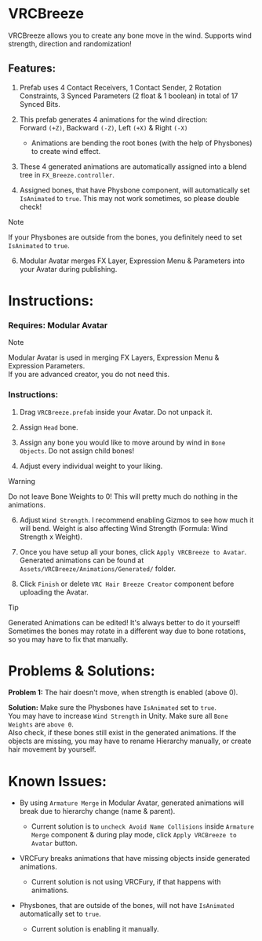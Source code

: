 # VRCBreeze
VRCBreeze allows you to create any bone move in the wind. Supports wind strength, direction and randomization!

## **Features:**
1) Prefab uses 4 Contact Receivers, 1 Contact Sender, 2 Rotation Constraints, 3 Synced Parameters (2 float & 1 boolean) in total of 17 Synced Bits.

1) This prefab generates 4 animations for the wind direction:\
   Forward `(+Z)`, Backward `(-Z)`, Left `(+X)` & Right `(-X)`
   - Animations are bending the root bones (with the help of Physbones) to create wind effect.

3) These 4 generated animations are automatically assigned into a blend tree in `FX_Breeze.controller`.

4) Assigned bones, that have Physbone component, will automatically set `IsAnimated` to `true`. This may not work sometimes, so please double check!

> [!NOTE]
> If your Physbones are outside from the bones, you definitely need to set `IsAnimated` to `true`.

6) Modular Avatar merges FX Layer, Expression Menu & Parameters into your Avatar during publishing.

# Instructions:

### **Requires:** Modular Avatar

> [!NOTE]
> Modular Avatar is used in merging FX Layers, Expression Menu & Expression Parameters.\
> If you are advanced creator, you do not need this.

### **Instructions:**
1) Drag `VRCBreeze.prefab` inside your Avatar. Do not unpack it.

2) Assign `Head` bone.

3) Assign any bone you would like to move around by wind in `Bone Objects`. Do not assign child bones!

4) Adjust every individual weight to your liking.

> [!WARNING]
> Do not leave Bone Weights to 0! This will pretty much do nothing in the animations.

6) Adjust `Wind Strength`. I recommend enabling Gizmos to see how much it will bend. Weight is also affecting Wind Strength (Formula: Wind Strength x Weight).

7) Once you have setup all your bones, click `Apply VRCBreeze to Avatar`.\
   Generated animations can be found at `Assets/VRCBreeze/Animations/Generated/` folder.

8) Click `Finish` or delete `VRC Hair Breeze Creator` component before uploading the Avatar.


> [!TIP]
> Generated Animations can be edited! It's always better to do it yourself! Sometimes the bones may rotate in a different way due to bone rotations, so you may have to fix that manually.

# **Problems & Solutions:**

**Problem 1:** The hair doesn't move, when strength is enabled (above 0).

**Solution:** Make sure the Physbones have `IsAnimated` set to `true`.\
You may have to increase `Wind Strength` in Unity. Make sure all `Bone Weights` are `above 0`.\
Also check, if these bones still exist in the generated animations. If the objects are missing, you may have to rename Hierarchy manually, or create hair movement by yourself.


# **Known Issues:**

- By using `Armature Merge` in Modular Avatar, generated animations will break due to hierarchy change (name & parent).
  - Current solution is to `uncheck Avoid Name Collisions` inside `Armature Merge` component & during play mode, click `Apply VRCBreeze to Avatar` button.

- VRCFury breaks animations that have missing objects inside generated animations.
  - Current solution is not using VRCFury, if that happens with animations.
 
- Physbones, that are outside of the bones, will not have `IsAnimated` automatically set to `true`.
   - Current solution is enabling it manually.
